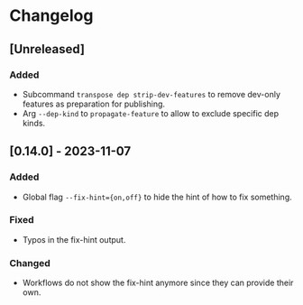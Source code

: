 # Changelog

## [Unreleased]

### Added
- Subcommand `transpose dep strip-dev-features` to remove dev-only features as preparation for publishing.
- Arg `--dep-kind` to `propagate-feature` to allow to exclude specific dep kinds.

## [0.14.0] - 2023-11-07

### Added
- Global flag `--fix-hint={on,off}` to hide the hint of how to fix something.

### Fixed
- Typos in the fix-hint output.

### Changed
- Workflows do not show the fix-hint anymore since they can provide their own.
